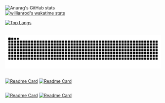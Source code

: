 
##
![Anurag's GitHub stats](https://github-readme-stats.vercel.app/api?username=JSeno&layout=default&show_icons=true&theme=vision-friendly-dark)&nbsp;  
[![willianrod's wakatime stats](https://github-readme-stats.vercel.app/api/wakatime?username=JSeno&show_icons=true&layout=default&theme=vision-friendly-dark)](https://github.com/anuraghazra/github-readme-stats)  

[![Top Langs](https://github-readme-stats.vercel.app/api/top-langs/?username=JSeno&layout=compact&show_icons=true&theme=vision-friendly-dark&langs_count=12)](https://github.com/anuraghazra/github-readme-stats)&nbsp;  


##
  
![Snake animation](https://github.com/jseno/jseno/blob/output/github-contribution-grid-snake.svg)

##
  
  
[![Readme Card](https://github-readme-stats.vercel.app/api/pin/?username=JSeno&repo=aula_tkinter&show_icons=true&theme=vision-friendly-dark)](https://github.com/JSeno/aula_tkinter)
[![Readme Card](https://github-readme-stats.vercel.app/api/pin/?username=JSeno&repo=cypress_aprendizado&show_icons=true&theme=vision-friendly-dark)](https://github.com/JSeno/cypress_aprendizado)
##
[![Readme Card](https://github-readme-stats.vercel.app/api/pin/?username=JSeno&repo=udemy_js&layout=default&show_icons=true&theme=vision-friendly-dark)](https://github.com/JSeno/udemy_js)
[![Readme Card](https://github-readme-stats.vercel.app/api/pin/?username=JSeno&repo=100DaysofCode&show_icons=true&theme=vision-friendly-dark)](https://github.com/JSeno/100DaysofCode)
